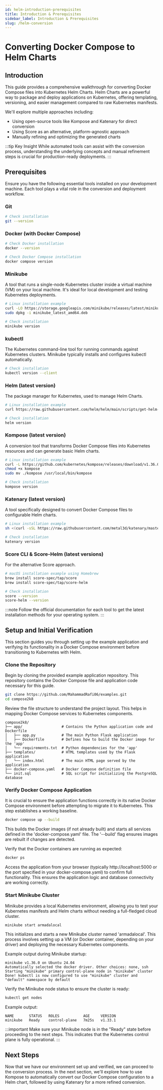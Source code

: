 ```yaml
---
id: helm-introduction-prerequisites
title: Introduction & Prerequisites
sidebar_label: Introduction & Prerequisites
slug: /helm-conversion
---
```


# Converting Docker Compose to Helm Charts

## Introduction

This guide provides a comprehensive walkthrough for converting Docker Compose files into Kubernetes Helm Charts. Helm Charts are a powerful way to package and deploy applications on Kubernetes, offering templating, versioning, and easier management compared to raw Kubernetes manifests.

We'll explore multiple approaches including:
- Using open-source tools like Kompose and Katenary for direct conversion
- Using Score as an alternative, platform-agnostic approach
- Manually refining and optimizing the generated charts

:::tip Key Insight
While automated tools can assist with the conversion process, understanding the underlying concepts and manual refinement steps is crucial for production-ready deployments.
:::

## Prerequisites

Ensure you have the following essential tools installed on your development machine. Each tool plays a vital role in the conversion and deployment workflow.

### Git

```bash
# Check installation
git --version
```

### Docker (with Docker Compose)

```bash
# Check Docker installation
docker --version

# Check Docker Compose installation
docker compose version
```

### Minikube

A tool that runs a single-node Kubernetes cluster inside a virtual machine (VM) on your local machine. It's ideal for local development and testing Kubernetes deployments.

```bash
# Linux installation example
curl -LO https://storage.googleapis.com/minikube/releases/latest/minikube_latest_amd64.deb
sudo dpkg -i minikube_latest_amd64.deb

# Check installation
minikube version
```

### kubectl

The Kubernetes command-line tool for running commands against Kubernetes clusters. Minikube typically installs and configures kubectl automatically.

```bash
# Check installation
kubectl version --client
```

### Helm (latest version)

The package manager for Kubernetes, used to manage Helm Charts.

```bash
# Linux installation example
curl https://raw.githubusercontent.com/helm/helm/main/scripts/get-helm-3 | bash

# Check installation
helm version
```

### Kompose (latest version)

A conversion tool that transforms Docker Compose files into Kubernetes resources and can generate basic Helm charts.

```bash
# Linux installation example
curl -L https://github.com/kubernetes/kompose/releases/download/v1.36.0/kompose-linux-amd64 -o kompose
chmod +x kompose
sudo mv ./kompose /usr/local/bin/kompose

# Check installation
kompose version
```

### Katenary (latest version)

A tool specifically designed to convert Docker Compose files to configurable Helm charts.

```bash
# Linux installation example
sh <(curl -sSL https://raw.githubusercontent.com/metal3d/katenary/master/install.sh)

# Check installation
katenary version
```

### Score CLI & Score-Helm (latest versions)

For the alternative Score approach.

```bash
# macOS installation example using Homebrew
brew install score-spec/tap/score
brew install score-spec/tap/score-helm

# Check installation
score --version
score-helm --version
```

:::note
Follow the official documentation for each tool to get the latest installation methods for your operating system.
:::

## Setup and Initial Verification

This section guides you through setting up the example application and verifying its functionality in a Docker Compose environment before transitioning to Kubernetes with Helm.

### Clone the Repository

Begin by cloning the provided example application repository. This repository contains the Docker Compose file and application code necessary for this guide.

```bash
git clone https://github.com/MahammadRafi06/examples.git
cd compose2k8
```

Review the file structure to understand the project layout. This helps in mapping Docker Compose services to Kubernetes components.

```
compose2k8/
├── app/                  # Contains the Python application code and Dockerfile
│   ├── app.py            # The main Python Flask application
│   ├── Dockerfile        # Defines how to build the Docker image for the 'app'
│   └── requirements.txt  # Python dependencies for the 'app'
├── templates/            # HTML templates used by the Flask application
│   └── index.html        # The main HTML page served by the application
├── docker-compose.yaml   # Docker Compose definition file
└── init.sql              # SQL script for initializing the PostgreSQL database
```

### Verify Docker Compose Application

It is crucial to ensure the application functions correctly in its native Docker Compose environment before attempting to migrate it to Kubernetes. This step establishes a working baseline.

```bash
docker compose up --build
```

This builds the Docker images (if not already built) and starts all services defined in the 'docker-compose.yaml' file. The '--build' flag ensures images are rebuilt if changes are detected.

Verify that the Docker containers are running as expected:

```bash
docker ps
```

Access the application from your browser (typically http://localhost:5000 or the port specified in your docker-compose.yaml) to confirm full functionality. This ensures the application logic and database connectivity are working correctly.

### Start Minikube Cluster

Minikube provides a local Kubernetes environment, allowing you to test your Kubernetes manifests and Helm charts without needing a full-fledged cloud cluster.

```bash
minikube start armadalocal
```

This initializes and starts a new Minikube cluster named 'armadalocal'. This process involves setting up a VM (or Docker container, depending on your driver) and deploying the necessary Kubernetes components.

Example output during Minikube startup:

```
minikube v1.36.0 on Ubuntu 24.04
Automatically selected the docker driver. Other choices: none, ssh
Starting "minikube" primary control-plane node in "minikube" cluster
Done! kubectl is now configured to use "minikube" cluster and "default" namespace by default
```

Verify the Minikube node status to ensure the cluster is ready:

```bash
kubectl get nodes
```

Example output:

```
NAME       STATUS   ROLES           AGE     VERSION
minikube   Ready    control-plane   7m25s   v1.33.1
```

:::important
Make sure your Minikube node is in the "Ready" state before proceeding to the next steps. This indicates that the Kubernetes control plane is fully operational.
:::

## Next Steps

Now that we have our environment set up and verified, we can proceed to the conversion process. In the next section, we'll explore how to use Kompose to automatically convert our Docker Compose configuration to a Helm chart, followed by using Katenary for a more refined conversion.
